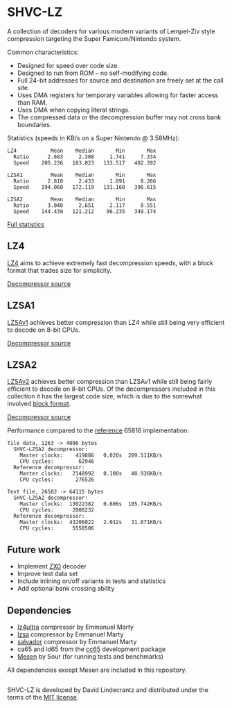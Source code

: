 # SHVC-LZ

A collection of decoders for various modern variants of Lempel-Ziv style compression targeting the Super Famicom/Nintendo system.

Common characteristics:
- Designed for speed over code size.
- Designed to run from ROM – no self-modifying code.
- Full 24-bit addresses for source and destination are freely set at the call site.
- Uses DMA registers for temporary variables allowing for faster access than RAM.
- Uses DMA when copying literal strings.
- The compressed data or the decompression buffer may not cross bank boundaries.

Statistics (speeds in KB/s on a Super Nintendo @ 3.58MHz):
```
LZ4           Mean    Median       Min       Max
  Ratio      2.603     2.308     1.741     7.334
  Speed    205.236   183.023   133.517   402.392

LZSA1         Mean    Median       Min       Max
  Ratio      2.810     2.433     1.891     8.266
  Speed    194.060   172.119   131.160   396.615

LZSA2         Mean    Median       Min       Max
  Ratio      3.040     2.651     2.117     8.551
  Speed    144.438   121.212    96.235   349.174
```
[Full statistics](Statistics.md)

## LZ4

[LZ4](https://lz4.org) aims to achieve extremely fast decompression speeds, with a block format that trades size for simplicity.

[Decompressor source](https://github.com/Optiroc/SHVC-LZ/blob/main/src/shvc-lz4.s)

## LZSA1

[LZSAv1](https://github.com/emmanuel-marty/lzsa) achieves better compression than LZ4 while still being very efficient to decode on 8-bit CPUs.

[Decompressor source](https://github.com/Optiroc/SHVC-LZ/blob/main/src/shvc-lzsa1.s)

## LZSA2

[LZSAv2](https://github.com/emmanuel-marty/lzsa) achieves better compression than LZSAv1 while still being fairly efficient to decode on 8-bit CPUs. Of the decompressors included in this collection it has the largest code size, which is due to the somewhat involved [block format](https://github.com/emmanuel-marty/lzsa/blob/master/BlockFormat_LZSA2.md). 

[Decompressor source](https://github.com/Optiroc/SHVC-LZ/blob/main/src/shvc-lzsa2.s)

Performance compared to the [reference](https://github.com/emmanuel-marty/lzsa/blob/master/asm/65816/decompress_v2.asm) 65816 implementation:
```
Tile data, 1263 -> 4096 bytes
  SHVC-LZSA2 decompressor:
    Master clocks:    419886   0.020s  209.511KB/s
    CPU cycles:        62946
  Reference decompressor:
    Master clocks:   2148992   0.100s   40.936KB/s
    CPU cycles:       276526

Text file, 26582 -> 64115 bytes
  SHVC-LZSA2 decompressor:
    Master clocks:  13022382   0.606s  105.742KB/s
    CPU cycles:      2008232
  Reference decompressor:
    Master clocks:  43206022   2.012s   31.871KB/s
    CPU cycles:      5558506
```

## Future work
- Implement [ZX0](https://github.com/einar-saukas/ZX0) decoder
- Improve test data set
- Include inlining on/off variants in tests and statistics
- Add optional bank crossing ability 

## Dependencies
- [lz4ultra](https://github.com/emmanuel-marty/lz4ultra) compressor by Emmanuel Marty
- [lzsa](https://github.com/emmanuel-marty/lzsa) compressor by Emmanuel Marty
- [salvador](https://github.com/emmanuel-marty/salvador) compressor by Emmanuel Marty
- ca65 and ld65 from the [cc65](https://github.com/cc65/cc65) development package
- [Mesen](https://github.com/SourMesen/Mesen2) by Sour (for running tests and benchmarks)

All dependencies except Mesen are included in this repository.

##
SHVC-LZ is developed by David Lindecrantz and distributed under the terms of the [MIT license](./LICENSE).
